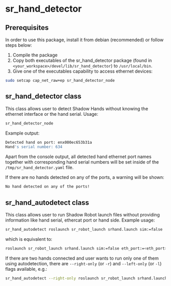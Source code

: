 # sr_hand_detector

## Prerequisites

In order to use this package, install it from debian (recommended) or follow steps below:
1. Compile the package
2. Copy both executables of the sr_hand_detector package (found in `<your_workspace>/devel/lib/sr_hand_detector`) to `/usr/local/bin`.
3. Give one of the executables capability to access ethernet devices:
```sh
sudo setcap cap_net_raw+ep sr_hand_detector_node
```

## sr_hand_detector class

This class allows user to detect Shadow Hands without knowing the ethernet interface or the hand serial. Usage:

```sh
sr_hand_detector_node
```

Example output:
```sh
Detected hand on port: enx000ec653b31a
Hand's serial number: 634
```

Apart from the console output, all detected hand ethernet port names together with corresponding hand serial numbers will be set inside of the `/tmp/sr_hand_detector.yaml` file.

If there are no hands detected on any of the ports, a warning will be shown:
```sh
No hand detected on any of the ports!
```

## sr_hand_autodetect class

This class allows user to run Shadow Robot launch files without providing information like hand serial, ethercat port or hand side. Example usage:

```sh
sr_hand_autodetect roslaunch sr_robot_launch srhand.launch sim:=false
```

which is equivalent to:
```sh
roslaunch sr_robot_launch srhand.launch sim:=false eth_port:=<eth_port> hand_serial:=<hand_serial> side:=<hand_side> hand_type:=<hand_type> mapping_path:=<mapping_path>
```

If there are two hands connected and user wants to run only one of them using autodetection, there are `--right-only` (or `-r`) and `--left-only` (or `-l`) flags available, e.g.:

```sh
sr_hand_autodetect --right-only roslaunch sr_robot_launch srhand.launch sim:=false
```